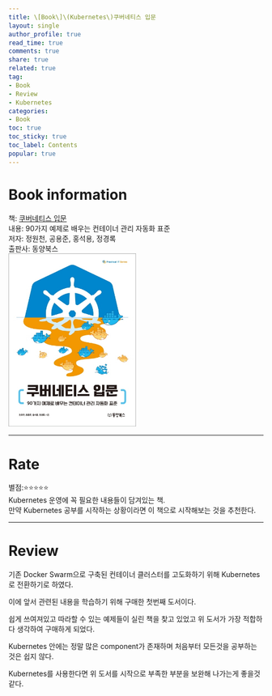 ```yaml
---
title: \[Book\]\(Kubernetes\)쿠버네티스 입문
layout: single
author_profile: true
read_time: true
comments: true
share: true
related: true
tag:
- Book
- Review
- Kubernetes
categories:
- Book
toc: true
toc_sticky: true
toc_label: Contents
popular: true
---
```

# Book information
책: [쿠버네티스 입문](http://www.kyobobook.co.kr/product/detailViewKor.laf?ejkGb=KOR&mallGb=KOR&barcode=9791157685752&orderClick=LEa&Kc=)  
내용: 90가지 예제로 배우는 컨테이너 관리 자동화 표준  
저자: 정원천, 공용준, 홍석용, 정경록  
출판사: 동양북스  
<img src="/assets/images/posts/book/start-kubernetes.jpg" width="50%" height="50%">

---
# Rate
별점:⭐⭐⭐⭐⭐  
Kubernetes 운영에 꼭 필요한 내용들이 담겨있는 책.  
만약 Kubernetes 공부를 시작하는 상황이라면 이 책으로 시작해보는 것을 추천한다.  

---
# Review
기존 Docker Swarm으로 구축된 컨테이너 클러스터를 고도화하기 위해 Kubernetes로 전환하기로 하였다.  

이에 앞서 관련된 내용을 학습하기 위해 구매한 첫번째 도서이다. 

쉽게 쓰여져있고 따라할 수 있는 예제들이 실린 책을 찾고 있었고 위 도서가 가장 적합하다 생각하여 구매하게 되었다.

Kubernetes 안에는 정말 많은 component가 존재하며 처음부터 모든것을 공부하는 것은 쉽지 않다.  
  
Kubernetes를 사용한다면 위 도서를 시작으로 부족한 부분을 보완해 나가는게 좋을것 같다.